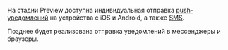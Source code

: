 На стадии Preview доступна индивидуальная отправка [push-уведомлений](../../notifications/concepts/push.md) на устройства с iOS и Android, а также [SMS](../../notifications/concepts/sms.md).

Позднее будет реализована отправка уведомлений в мессенджеры и браузеры.
